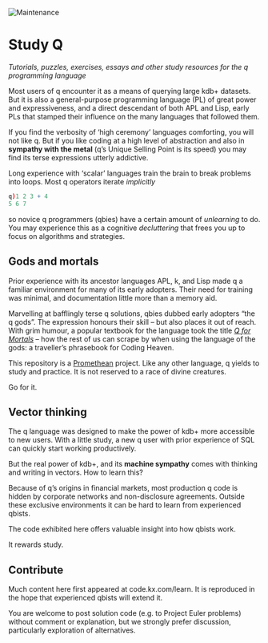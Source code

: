 ![Maintenance](https://img.shields.io/maintenance/yes/2023?style=for-the-badge)

Study Q
=======

*Tutorials, puzzles, exercises, essays and other study resources for the q programming language*

Most users of q encounter it as a means of querying large kdb+ datasets. 
But it is also a general-purpose programming language (PL) of great power and expressiveness, 
and a direct descendant of both APL and Lisp, 
early PLs that stamped their influence on the many languages that followed them.

If you find the verbosity of ‘high ceremony’ languages comforting, you will not like q.
But if you like coding at a high level of abstraction and also in **sympathy with the metal**
(q’s Unique Selling Point is its speed) you may find its terse expressions utterly addictive. 

Long experience with ‘scalar’ languages train the brain to break problems into loops.
Most q operators iterate *implicitly*
```q
q)1 2 3 + 4
5 6 7
```
so novice q programmers (qbies) have a certain amount of *unlearning* to do. 
You may experience this as a cognitive *decluttering* that frees you up to focus on algorithms and strategies.


Gods and mortals
----------------
Prior experience with its ancestor languages APL, k, and Lisp made q a familiar environment 
for many of its early adopters. Their need for training was minimal, 
and documentation little more than a memory aid.

Marvelling at bafflingly terse q solutions, qbies dubbed early adopters “the q gods”.
The expression honours their skill – but also places it out of reach. 
With grim humour, a popular textbook for the language took the title 
[*Q for Mortals*](https://code.kx.com/q4m3)
– how the rest of us can scrape by when using the language of the gods:
a traveller’s phrasebook for Coding Heaven. 

This repository is a [Promethean](https://en.wikipedia.org/wiki/Prometheus "Wikipedia") project.
Like any other language, q yields to study and practice. 
It is not reserved to a race of divine creatures.

Go for it.


Vector thinking
---------------
The q language was designed to make the power of kdb+ more accessible to new users. 
With a little study, a new q user with prior experience of SQL can quickly start working productively.

But the real power of kdb+, and its **machine sympathy** comes with thinking and writing in vectors. How to learn this?

Because of q’s origins in financial markets, most production q code is hidden by corporate networks and non-disclosure agreements.
Outside these exclusive environments it can be hard to learn from experienced qbists.

The code exhibited here offers valuable insight into how qbists work. 

It rewards study. 


Contribute
----------
Much content here first appeared at code.kx.com/learn.
It is reproduced in the hope that experienced qbists will extend it.

You are welcome to post solution code (e.g. to Project Euler problems) without comment or explanation, but we strongly prefer discussion, particularly exploration of alternatives. 
